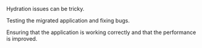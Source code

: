 Hydration issues can be tricky.

Testing the migrated application and fixing bugs.

Ensuring that the application is working correctly and that the performance is improved.